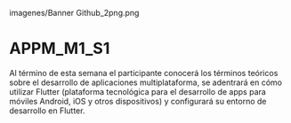 imagenes/Banner Github_2png.png

# APPM_M1_S1
Al término de esta semana el participante conocerá los términos teóricos sobre el desarrollo de aplicaciones multiplataforma, se adentrará en cómo utilizar Flutter (plataforma tecnológica para el desarrollo de apps para móviles Android, iOS y otros dispositivos) y configurará su entorno de desarrollo en Flutter.
